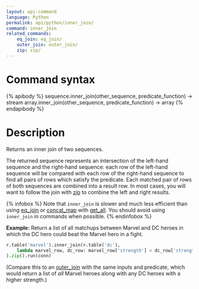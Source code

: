 ```yaml
---
layout: api-command
language: Python
permalink: api/python/inner_join/
command: inner_join
related_commands:
    eq_join: eq_join/
    outer_join: outer_join/
    zip: zip/
---
```


# Command syntax #

{% apibody %}
sequence.inner_join(other_sequence, predicate_function) &rarr; stream
array.inner_join(other_sequence, predicate_function) &rarr; array
{% endapibody %}

# Description #

Returns an inner join of two sequences.

The returned sequence represents an intersection of the left-hand sequence and the right-hand sequence: each row of the left-hand sequence will be compared with each row of the right-hand sequence to find all pairs of rows which satisfy the predicate. Each matched pair of rows of both sequences are combined into a result row. In most cases, you will want to follow the join with [zip](/api/python/zip) to combine the left and right results.

{% infobox %}
Note that `inner_join` is slower and much less efficient than using [eq_join](/api/python/eq_join/) or [concat_map](/api/python/concat_map/) with [get_all](/api/python/get_all/). You should avoid using `inner_join` in commands when possible.
{% endinfobox %}

__Example:__ Return a list of all matchups between Marvel and DC heroes in which the DC hero could beat the Marvel hero in a fight.

```py
r.table('marvel').inner_join(r.table('dc'),
    lambda marvel_row, dc_row: marvel_row['strength'] < dc_row['strength']
).zip().run(conn)
```

<!-- stop -->

(Compare this to an [outer_join](/api/python/outer_join) with the same inputs and predicate, which would return a list of *all* Marvel heroes along with any DC heroes with a higher strength.)